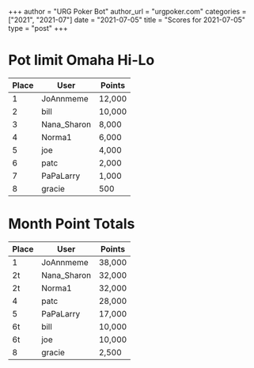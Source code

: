 +++
author = "URG Poker Bot"
author_url = "urgpoker.com"
categories = ["2021", "2021-07"]
date = "2021-07-05"
title = "Scores for 2021-07-05"
type = "post"
+++
# Pot limit Omaha Hi-Lo

| Place | User | Points |
|-------|------|--------|
| 1 | JoAnnmeme | 12,000 |
| 2 | bill | 10,000 |
| 3 | Nana_Sharon | 8,000 |
| 4 | Norma1 | 6,000 |
| 5 | joe | 4,000 |
| 6 | patc | 2,000 |
| 7 | PaPaLarry | 1,000 |
| 8 | gracie | 500 |

# Month Point Totals

| Place | User | Points |
|-------|------|--------|
| 1 | JoAnnmeme | 38,000 |
| 2t | Nana_Sharon | 32,000 |
| 2t | Norma1 | 32,000 |
| 4 | patc | 28,000 |
| 5 | PaPaLarry | 17,000 |
| 6t | bill | 10,000 |
| 6t | joe | 10,000 |
| 8 | gracie | 2,500 |
